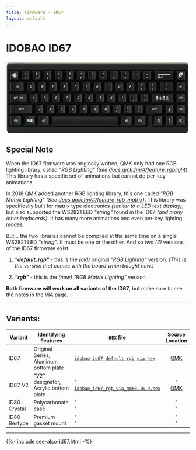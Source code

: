 ```yaml
---
title: Firmware - ID67
layout: default
---
```


# IDOBAO ID67

<img src="../assets/img/idobao-id67.png" height="200" style="display:block;margin-left:auto;margin-right:auto;">

## Special Note

When the ID67 firmware was originally written, QMK only had one RGB lighting library, called *"RGB Lighting"* *(See [docs.qmk.fm/#/feature_rgblight](https://docs.qmk.fm/#/feature_rgblight))*.  This library has a specific set of animations but cannot do per-key animations.

In 2018 QMK added another RGB lighting library, this one called *"RGB Matrix Lighting"* *(See [docs.qmk.fm/#/feature_rgb_matrix](https://docs.qmk.fm/#/feature_rgb_matrix))*.  This library was specifically built for matrix type electronics *(similar to a LED text display)*, but also supported the WS2821 LED *"string"* found in the ID67 *(and many other keyboards)*.  It has many more animations and even per-key lighting modes.

But... the two libraries cannot be compiled at the same time on a single WS2821 LED *"string"*.  It must be one or the other.  And so two *(2)* versions of the ID67 firmware exist.

1.  ***"default_rgb"*** - this is the *(old)* original *"RGB Lighting"* version.  *(This is the version that comes with the board when bought new.)*

2.  ***"rgb"*** - this is the *(new)* *"RGB Matrix Lighting"* version.

**Both firmware will work on all variants of the ID67**, but make sure to see the notes in the [VIA](../via/id67.html) page.

---

## Variants:

| Variant       | Identifying Features                                | `HEX` file | Source Location |
|---------------|-----------------------------------------------------|------------|:---------------:|
| ID67 | Original Series, Aluminum bottom plate | [<i class="fas fa-microchip"></i> `idobao_id67_default_rgb_via.hex`](https://raw.githubusercontent.com/Idobao/idobao.github.io/master/firmware/idobao_id67_default_rgb_via.hex) | [<i class="fab fa-github"></i> QMK](https://github.com/qmk/qmk_firmware/tree/master/keyboards/idobao/id67/default_rgb) |
| ID67 V2 | "V2" designator, Acrylic bottom plate | "<br>[<i class="fas fa-microchip"></i> `idobao_id67_rgb_via_qmk0.16.9.hex`](https://raw.githubusercontent.com/Idobao/idobao.github.io/master/firmware/idobao_id67_rgb_via_qmk0.16.9.hex) | "<br>[<i class="fab fa-github"></i> QMK](https://github.com/qmk/qmk_firmware/tree/master/keyboards/idobao/id67/rgb) |
| ID80 Crystal | Polycarbonate case | "<br>" | "<br>" |
| ID80 Bestype | Premium gasket mount | "<br>" | "<br>" |

---

{%- include see-also-id67.html -%}
